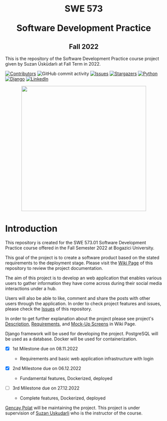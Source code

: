 <div align="center">
<h1 align="center">SWE 573 

Software Development Practice
</h2>

<h2 align="center">
Fall 2022
</h3>
</div>

This is the repository of the Software Development Practice course project given by Suzan Üsküdarlı at Fall Term in 2022.

[![Contributors][contributors-shield]][contributors-url]
![GitHub commit activity](https://img.shields.io/github/commit-activity/m/gencaypolat/BOUN-SWE-573-Fall-2022?style=for-the-badge)
[![Issues][issues-shield]][issues-url]
[![Stargazers][stars-shield]][stars-url]
[![Python][python-shield]][python-url]
[![Django][django-shield]][django-url]
[![LinkedIn][linkedin-shield]][linkedin-url]

<div align="center">
<img src="https://user-images.githubusercontent.com/73085616/208882850-c047fd49-1786-4215-8065-7a0d4ba77552.png" width="400" height="400" />
</div>

# **Introduction**
This repository is created for the SWE 573.01 Software Development Practice course offered in the Fall Semester 2022 at Bogazici University.

This goal of the project is to create a software product based on the stated requirements to the deployment stage.
Please visit the [Wiki Page](https://github.com/gencaypolat/BOUN-SWE-573-Fall-2022/wiki) of this repository to review the project documentation.

The aim of this project is to develop an web application that enables various users to gather information they have come across during their social media interactions under a hub.

Users will also be able to like, comment and share the posts with other users through the application. In order to check project features and issues, 
please check the [Issues](https://github.com/gencaypolat/BOUN-SWE-573-Fall-2022/issues) of this repository.

In order to get further explanation about the project please see project's [Description](https://github.com/gencaypolat/BOUN-SWE-573-Fall-2022/wiki/3.-Preparation#project-description), [Requirements](https://github.com/gencaypolat/BOUN-SWE-573-Fall-2022/wiki/6.-Requirements),
and [Mock-Up Screens](https://github.com/gencaypolat/BOUN-SWE-573-Fall-2022/wiki/4.-Mock-Up-Screens) in Wiki Page.

Django framework will be used for developing the project. 
PostgreSQL will be used as a database.
Docker will be used for containerization.

- [X] 1st Milestone due on 08.11.2022 
  - Requirements and basic web application infrastructure with login
  


- [X] 2nd Milestone due on 06.12.2022

  - Fundamental features, Dockerized, deployed
  

- [ ] 3rd Milestone due on 27.12.2022

  - Complete features, Dockerized, deployed

[Gencay Polat](https://github.com/gencaypolat) will be maintaining the project.
This project is under supervision of [Suzan Uskudarli](https://github.com/uskudarli) who is the instructor of the course.


[contributors-shield]: https://img.shields.io/github/contributors/gencaypolat/BOUN-SWE-573-Fall-2022?style=for-the-badge
[contributors-url]: https://github.com/gencaypolat/BOUN-SWE-573-Fall-2022/graphs/contributors
[forks-shield]: https://img.shields.io/github/forks/gencaypolat/BOUN-SWE-573-Fall-2022?style=for-the-badge
[forks-url]: https://github.com/gencaypolat/BOUN-SWE-573-Fall-2022/network/members
[stars-shield]: https://img.shields.io/github/stars/gencaypolat/BOUN-SWE-573-Fall-2022?style=for-the-badge
[stars-url]: https://github.com/gencaypolat/BOUN-SWE-573-Fall-2022/stargazers
[issues-shield]: https://img.shields.io/github/issues-raw/gencaypolat/BOUN-SWE-573-Fall-2022?style=for-the-badge
[issues-url]: https://github.com/gencaypolat/BOUN-SWE-573-Fall-2022/issues
[python-shield]: https://img.shields.io/badge/Python-FFD43B?style=for-the-badge&logo=python&logoColor=blue
[python-url]: https://www.python.org/
[django-shield]: https://img.shields.io/badge/Django-092E20?style=for-the-badge&logo=django&logoColor=green
[django-url]: https://www.djangoproject.com/
[linkedin-shield]: https://img.shields.io/badge/LinkedIn-0077B5?style=for-the-badge&logo=linkedin&logoColor=white
[linkedin-url]: https://www.linkedin.com/in/gencay-polat-68a1bb136/


